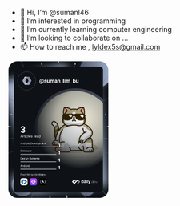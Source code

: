 - 👋 Hi, I’m @sumanl46
- 👀 I’m interested in programming
- 🌱 I’m currently learning computer engineering
- 💞️ I’m looking to collaborate on ...
- 📫 How to reach me , lyldex5s@gmail.com

<a href="https://app.daily.dev/DailyDevTips"><img src="https://github.com/sumanl46/sumanl46/blob/main/devcard.svg" width="200" alt="Suman Limbu's Dev Card"/></a>

<!---
sumanl46/sumanl46 is a ✨ special ✨ repository because its `README.md` (this file) appears on your GitHub profile.
You can click the Preview link to take a look at your changes.
--->
